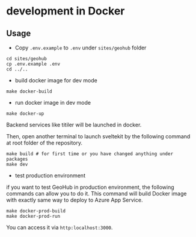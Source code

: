 # development in Docker

## Usage

- Copy `.env.example` to `.env` under `sites/geohub` folder

```shell
cd sites/geohub
cp .env.example .env
cd ../..
```

- build docker image for dev mode

```shell
make docker-build
```

- run docker image in dev mode

```shell
make docker-up
```

Backend services like titiler will be launched in docker.

Then, open another terminal to launch sveltekit by the following command at root folder of the repository.

```shell
make build # for first time or you have changed anything under packages
make dev
```

- test production environment

if you want to test GeoHub in production environment, the following commands can allow you to do it. This command will build Docker image with exactly same way to deploy to Azure App Service.

```shell
make docker-prod-build
make docker-prod-run
```

You can access it via `http:localhost:3000`.
